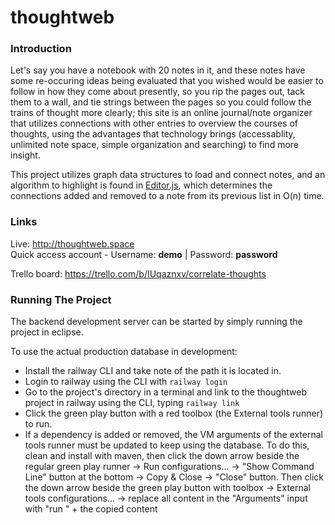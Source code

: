 # thoughtweb

### Introduction
Let's say you have a notebook with 20 notes in it, and these notes have some re-occuring ideas being evaluated that you wished would be easier to follow in how they come about presently, so you rip the pages out, tack them to a wall, and tie strings between the pages so you could follow the trains of thought more clearly; this site is an online journal/note organizer that utilizes connections with other entries to overview the courses of thoughts, using the advantages that technology brings (accessablity, unlimited note space, simple organization and searching) to find more insight.</br>

This project utilizes graph data structures to load and connect notes, and an algorithm to highlight is found in [Editor.js](react-frontend/src/components/Editor/Editor.js#L311-L336), which determines the connections added and removed to a note from its previous list in O(n) time.

### Links
Live: http://thoughtweb.space</br>
Quick access account - Username: <b>demo</b> | Password: <b>password</b></br>

Trello board: https://trello.com/b/IUqaznxv/correlate-thoughts

### Running The Project
The backend development server can be started by simply running the project in eclipse.

To use the actual production database in development:
- Install the railway CLI and take note of the path it is located in.
- Login to railway using the CLI with `railway login`
- Go to the project's directory in a terminal and link to the thoughtweb project in railway using the CLI, typing `railway link`
- Click the green play button with a red toolbox (the External tools runner) to run. 
- If a dependency is added or removed, the VM arguments of the external tools runner must be updated to keep using the database. To do this, clean and install with maven, then click the down arrow beside the regular green play runner -> Run configurations... -> "Show Command Line" button at the bottom -> Copy & Close -> "Close" button. Then click the down arrow beside the green play button with toolbox -> External tools configurations... -> replace all content in the "Arguments" input with "run " + the copied content